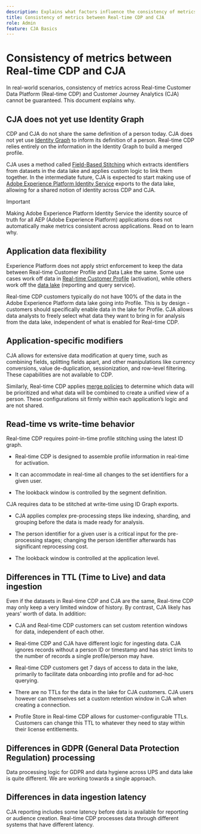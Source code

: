 ```yaml
---
description: Explains what factors influence the consistency of metrics between Real-time Customer Data Platform (Real-time CDP) and CJA.
title: Consistency of metrics between Real-time CDP and CJA
role: Admin
feature: CJA Basics
---
```


# Consistency of metrics between Real-time CDP and CJA

In real-world scenarios, consistency of metrics across Real-time Customer Data Platform (Real-time CDP) and Customer Journey Analytics (CJA) cannot be guaranteed. This document explains why.

## CJA does not yet use Identity Graph

CDP and CJA do not share the same definition of a person today. CJA does not yet use [Identity Graph](https://experienceleague.adobe.com/docs/experience-platform/identity/home.html?lang=en) to inform its definition of a person. Real-time CDP relies entirely on the information in the Identity Graph to build a merged profile.

CJA uses a method called [Field-Based Stitching](help/connections/cca/overview.md) which extracts identifiers from datasets in the data lake and applies custom logic to link them together. In the intermediate future, CJA is expected to start making use of [Adobe Experience Platform Identity Service](https://experienceleague.adobe.com/docs/experience-platform/identity/home.html?lang=en) exports to the data lake, allowing for a shared notion of identity across CDP and CJA.

>[!IMPORTANT]
>
>Making Adobe Experience Platform Identity Service the identity source of truth for all AEP (Adobe Experience Platform) applications does not automatically make metrics consistent across applications. Read on to learn why.

## Application data flexibility

Experience Platform does not apply strict enforcement to keep the data between Real-time Customer Profile and Data Lake the same. Some use cases work off data in [Real-time Customer Profile](https://experienceleague.adobe.com/docs/experience-platform/rtcdp/profile/profile-overview.html?lang=en) (activation), while others work off the [data lake](https://business.adobe.com/blog/basics/data-lake) (reporting and query service).

Real-time CDP customers typically do not have 100% of the data in the Adobe Experience Platform data lake going into Profile. This is by design - customers should specifically enable data in the lake for Profile. CJA allows data analysts to freely select what data they want to bring in for analysis from the data lake, independent of what is enabled for Real-time CDP.

## Application-specific modifiers

CJA allows for extensive data modification at query time, such as combining fields, splitting fields apart, and other manipulations like currency conversions, value de-duplication, sessionization, and row-level filtering. These capabilities are not available to CDP.

Similarly, Real-time CDP applies [merge policies](https://experienceleague.adobe.com/docs/experience-platform/profile/merge-policies/overview.html?lang=en) to determine which data will be prioritized and what data will be combined to create a unified view of a person. These configurations sit firmly within each application’s logic and are not shared.

## Read-time vs write-time behavior

Real-time CDP requires point-in-time profile stitching using the latest ID graph.

* Real-time CDP is designed to assemble profile information in real-time for activation.

* It can accommodate in real-time all changes to the set identifiers for a given user.

* The lookback window is controlled by the segment definition.

CJA requires data to be stitched at write-time using ID Graph exports.

* CJA applies complex pre-processing steps like indexing, sharding, and grouping before the data is made ready for analysis.

* The person identifier for a given user is a critical input for the pre-processing stages; changing the person identifier afterwards has significant reprocessing cost.

* The lookback window is controlled at the application level.

## Differences in TTL (Time to Live) and data ingestion

Even if the datasets in Real-time CDP and CJA are the same, Real-time CDP may only keep a very limited window of history. By contrast, CJA likely has years' worth of data. In addition:

* CJA and Real-time CDP customers can set custom retention windows for data, independent of each other. 

* Real-time CDP and CJA have different logic for ingesting data. CJA ignores records without a person ID or timestamp and has strict limits to the number of records a single profile/person may have.

* Real-time CDP customers get 7 days of access to data in the lake, primarily to facilitate data onboarding into profile and for ad-hoc querying.

* There are no TTLs for the data in the lake for CJA customers. CJA users however can themselves set a custom retention window in CJA when creating a connection.

* Profile Store in Real-time CDP allows for customer-configurable TTLs. Customers can change this TTL to whatever they need to stay within their license entitlements.

## Differences in GDPR (General Data Protection Regulation) processing

Data processing logic for GDPR and data hygiene across UPS and data lake is quite different. We are working towards a single approach.

## Differences in data ingestion latency

CJA reporting includes some latency before data is available for reporting or audience creation. Real-time CDP processes data through different systems that have different latency.
